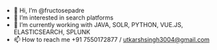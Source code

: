 - 👋 Hi, I’m @fructosepadre
- 👀 I’m interested in search platforms
- 🌱 I’m currently working with JAVA, SOLR, PYTHON, VUE.JS, ELASTICSEARCH, SPLUNK
- 📫 How to reach me +91 7550172877 / utkarshsingh3004@gmail.com

<!---
fructosepadre/fructosepadre is a ✨ special ✨ repository because its `README.md` (this file) appears on your GitHub profile.
You can click the Preview link to take a look at your changes.
--->
